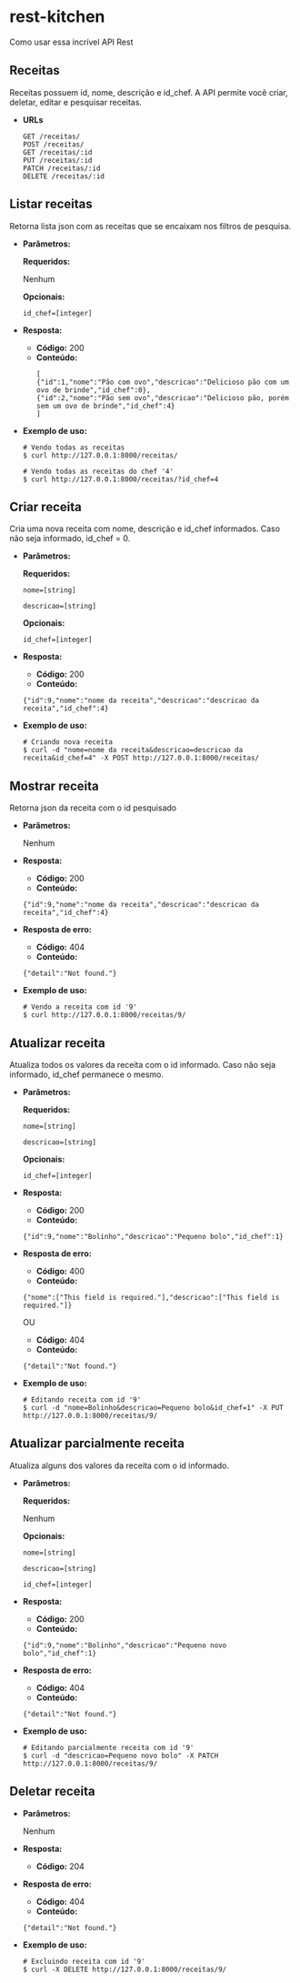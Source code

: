 # rest-kitchen

Como usar essa incrível API Rest

**Receitas**
----
Receitas possuem id, nome, descrição e id_chef. A API permite você criar, deletar, editar e pesquisar receitas.
* **URLs**
    ```
    GET /receitas/
    POST /receitas/
    GET /receitas/:id
    PUT /receitas/:id
    PATCH /receitas/:id
    DELETE /receitas/:id
    ```
  
**Listar receitas**
----
Retorna lista json com as receitas que se encaixam nos filtros de pesquisa.
* **Parâmetros:**

  **Requeridos:**
  
    Nenhum

  **Opcionais:**

    `id_chef=[integer]`

* **Resposta:**

    * **Código:** 200
    * **Conteúdo:** 
      ```
      [
      {"id":1,"nome":"Pão com ovo","descricao":"Delicioso pão com um ovo de brinde","id_chef":0},
      {"id":2,"nome":"Pão sem ovo","descricao":"Delicioso pão, porém sem um ovo de brinde","id_chef":4}
      ]
      ```
      
* **Exemplo de uso:**

  ```shell
  # Vendo todas as receitas
  $ curl http://127.0.0.1:8000/receitas/ 
  
  # Vendo todas as receitas do chef '4'
  $ curl http://127.0.0.1:8000/receitas/?id_chef=4 
  ```

**Criar receita**
----
Cria uma nova receita com nome, descrição e id_chef informados. Caso não seja informado, id_chef = 0.

* **Parâmetros:**

  **Requeridos:**

    `nome=[string]`
  
    `descricao=[string]`

  **Opcionais:**

    `id_chef=[integer]`

* **Resposta:**
  * **Código:** 200
  * **Conteúdo:**
  ```
  {"id":9,"nome":"nome da receita","descricao":"descricao da receita","id_chef":4}
  ```
* **Exemplo de uso:**
  ```shell
  # Criando nova receita
  $ curl -d "nome=nome da receita&descricao=descricao da receita&id_chef=4" -X POST http://127.0.0.1:8000/receitas/ 
  ```

**Mostrar receita**
----
Retorna json da receita com o id pesquisado
* **Parâmetros:**
  
  Nenhum

* **Resposta:**

  * **Código:** 200
  * **Conteúdo:**
  ```
  {"id":9,"nome":"nome da receita","descricao":"descricao da receita","id_chef":4}
  ```
* **Resposta de erro:**
  
  * **Código:** 404
  * **Conteúdo:**
  ```
  {"detail":"Not found."}
  ```
  
* **Exemplo de uso:**
  ```shell
  # Vendo a receita com id '9'
  $ curl http://127.0.0.1:8000/receitas/9/
  ```
  
**Atualizar receita**
----
Atualiza todos os valores da receita com o id informado.
Caso não seja informado, id_chef permanece o mesmo.
* **Parâmetros:**

  **Requeridos:**
    
    `nome=[string]`
    
    `descricao=[string]`

  **Opcionais:**

    `id_chef=[integer]`

* **Resposta:**

  * **Código:** 200
  * **Conteúdo:**
  ```
  {"id":9,"nome":"Bolinho","descricao":"Pequeno bolo","id_chef":1} 
  ```
  
* **Resposta de erro:**

  * **Código:** 400
  * **Conteúdo:**
  ```
  {"nome":["This field is required."],"descricao":["This field is required."]}
  ```
  
  OU

  * **Código:** 404
  * **Conteúdo:**
  ```
  {"detail":"Not found."}
  ```

* **Exemplo de uso:**

  ```shell
  # Editando receita com id '9'
  $ curl -d "nome=Bolinho&descricao=Pequeno bolo&id_chef=1" -X PUT http://127.0.0.1:8000/receitas/9/ 
  ```
**Atualizar parcialmente receita**
----

Atualiza alguns dos valores da receita com o id informado.
* **Parâmetros:**

  **Requeridos:**
    
    Nenhum

  **Opcionais:**

  `nome=[string]`

  `descricao=[string]`

  `id_chef=[integer]`

* **Resposta:**

  * **Código:** 200
  * **Conteúdo:**
  ```
  {"id":9,"nome":"Bolinho","descricao":"Pequeno novo bolo","id_chef":1} 
  ```

* **Resposta de erro:**

  * **Código:** 404
  * **Conteúdo:**
  ```
  {"detail":"Not found."}
  ```

* **Exemplo de uso:**

  ```shell
  # Editando parcialmente receita com id '9'
  $ curl -d "descricao=Pequeno novo bolo" -X PATCH http://127.0.0.1:8000/receitas/9/ 
  ```

**Deletar receita**
----

* **Parâmetros:**
  
  Nenhum

* **Resposta:**
  * **Código:** 204

* **Resposta de erro:**

  * **Código:** 404
  * **Conteúdo:**
  ```
  {"detail":"Not found."}
  ```
  
* **Exemplo de uso:**

  ```shell
  # Excluindo receita com id '9'
  $ curl -X DELETE http://127.0.0.1:8000/receitas/9/ 
  ```